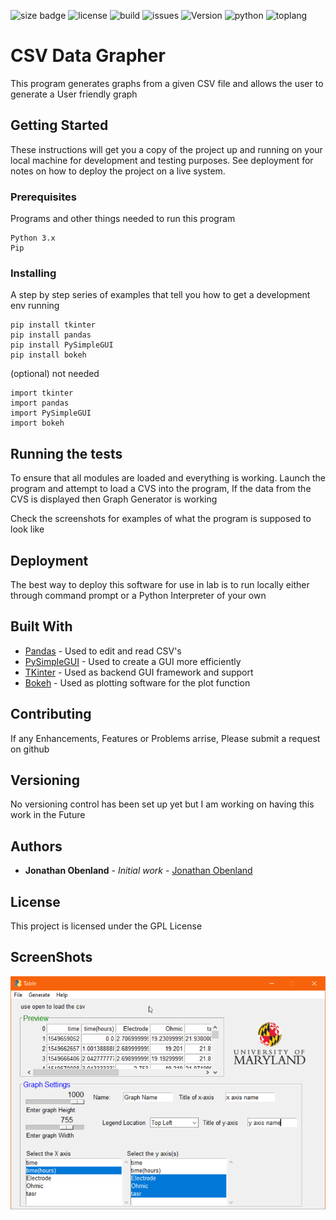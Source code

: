 ![size badge](https://img.shields.io/github/repo-size/Jobenland/CSV-Graph-Generator.svg) ![license](https://img.shields.io/github/license/Jobenland/CSV-Graph-Generator.svg) ![build](https://img.shields.io/badge/Build-Passing-green.svg) ![issues](https://img.shields.io/github/issues/Jobenland/CSV-Graph-Generator.svg) ![Version](https://img.shields.io/badge/Version-1.2.0-blue.svg) ![python](https://img.shields.io/badge/Python-3.x-lightgrey.svg) ![toplang](https://img.shields.io/github/languages/top/Jobenland/CSV-Graph-Generator.svg)

# CSV Data Grapher

This program generates graphs from a given CSV file and allows the user to generate a User friendly graph


## Getting Started

These instructions will get you a copy of the project up and running on your local machine for development and testing purposes. See deployment for notes on how to deploy the project on a live system.

### Prerequisites

Programs and other things needed to run this program
```
Python 3.x
Pip
```

### Installing

A step by step series of examples that tell you how to get a development env running


```
pip install tkinter
pip install pandas
pip install PySimpleGUI
pip install bokeh
```

(optional) not needed

```
import tkinter
import pandas
import PySimpleGUI
import bokeh
```

## Running the tests

To ensure that all modules are loaded and everything is working. Launch the program and attempt to load a CVS into the program, If the data from the CVS is displayed then Graph Generator is working

Check the screenshots for examples of what the program is supposed to look like

## Deployment

The best way to deploy this software for use in lab is to run locally either through command prompt or a Python Interpreter of your own
## Built With

* [Pandas](https://pandas.pydata.org/) - Used to edit and read CSV's
* [PySimpleGUI](https://pypi.org/project/PySimpleGUI/) - Used to create a GUI more efficiently
* [TKinter](https://docs.python.org/3/library/tkinter.html) - Used as backend GUI framework and support
* [Bokeh](https://bokeh.pydata.org/en/latest/) - Used as plotting software for the plot function

## Contributing

If any Enhancements, Features or Problems arrise, Please submit a request on github

## Versioning

No versioning control has been set up yet but I am working on having this work in the Future 

## Authors

* **Jonathan Obenland** - *Initial work* - [Jonathan Obenland](https://github.com/jobenland)

## License

This project is licensed under the GPL License

## ScreenShots

![working](Working.png)

